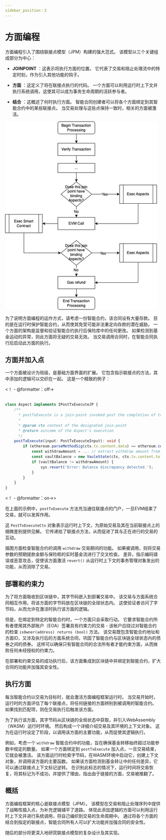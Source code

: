 ```yaml
---
sidebar_position：3
---
```


# 方面编程

方面编程引入了围绕联接点模型（JPM）构建的强大范式。 该模型以三个关键组成部分为中心：

- **JOINPOINT** ：这表示将执行方面的位置。 它代表了交易和阻止处理流中的特定时刻，作为引入其他功能的钩子。

- **方面** ：这定义了将在联接点执行的代码。 一个方面可以利用运行时上下文并执行系统调用，这使其可以成为事务生命周期的活跃参与者。

- **结合** ：这概述了何时执行方面。 智能合同创建者可以将各个方面绑定到其智能合约中的某些联接点。 当交易处理与这些点保持一致时，相关的方面被激活。

 ![方面编程概述](aspect-programming-overview.png) 

为了说明方面编程的运作方式，请考虑一份智能合约，该合同设有大量存款。 目的是在运行时保护智能合约，从而使其免受可能非法重定向存款的潜在威胁。 一个方面的架构是监督和验证智能合约执行后保险库中的任何更改。 如果检测到基金运动的异常，则此方面将无疑的交易无效。 当交易调用合同时，在智能合同执行后启动此方面的执行。

## 方面并加入点

一个方面被设计为班级，是基础方面界面的扩展。 它包含指示联接点的方法，其中添加的逻辑可以交织在一起。 这是一个精致的例子：

<！ -  @formatter：off->
```typescript

class Aspect implements IPostTxExecuteJP {
    /**
      * postTxExecute is a join-point invoked post the completion of transaction execution but prior to state commitment.
      *
      * @param ctx context of the designated join-point
      * @return outcome of the Aspect's execution
      */
    postTxExecute(input: PostTxExecuteInput): void {
        if (ethereum.parseMethodSig(ctx.tx.content.data) == ethereum.computeMethodSig('withdraw')) {
            const withdrawAmount = ... // extract withdraw amount from calldata via context.tx.content.data
            const vaultBalance = new VauleState(ctx, ctx.tx.content.to).get('vauleBalance').current(); // state change wrapper class generated by aspect-tool
            if (vaultBalance != withdrawAmount) {
                sys.revert('Error: Balance discrepancy detected.');
            }
        }
    }
}
```
<！ -  @formatter：on->>

在上面的示例中，`postTxExecute` 方法充当通往联接点的门户，一旦EVM结束了交易，就可以发挥作用。

这 `PostTxExecuteCtx` 对象表示运行时上下文，为原始交易及其在当前联接点上的细微差别提供见解。 它传递给了联接点方法，从而促进了其与正在进行的交易的互动。

插图方面检查智能合约的调用 `withdraw` 交易期间的功能。 如果被调用，则将交易参数的预期提款金额与保险柜的实时基金流进行了交叉检查。 差异，指示编码错误或恶意攻击，促使该方面激活 `revert()` 从运行时上下文的事务管理对象发出的功能，从而消除了交易。

## 部署和约束力

为了将方面吸收到区块链中，其字节码嵌入到部署交易中。 该交易与方面系统合同相互作用，将该方面的字节码放在区块链的全球状态内。 这使验证者访问了字节码，从而允许在激活时执行该方面的逻辑。

但是，在绑定到特定的智能合约时，一个方面只会采取行动。 它要求智能合约所有者使用其外部账户（EOA）签署具有约束力的交易 - 该帐户应绕过对智能合约的检查 `isOwner(address) returns (bool)` 方法。 该交易既包含智能合约地址和方面ID，又涉及执行后的方面系统合同，巩固了智能合约与区块链全球状态内的债券之间的债券。 这样可以确保只有智能合同的合法所有者才能约束方面，从而挫败任何未经授权的约束力。

在部署和约束交易的成功执行后，该方面集成到区块链中并绑定到智能合约，扩大合同的功能并加强其安全性。

## 执行方面

每当智能合约以交易为目标时，就会激活方面编程框架运行时。 当交易开始时，运行时的方面评估了每个联接点，将任何链接的方面辨别到被调用的智能合约。 如果找到匹配项，则在交易执行后触发该方面。

为了执行该方面，其字节码从区块链的全局状态中获取，并引入WebAssembly（WASM）运行时环境。 然后构成一个详细介绍交易及其环境的上下文对象。 这为在运行时设定了阶段，以调用该方面的主要功能，从而促使其逻辑执行。

例如，考虑一个 `withdraw` 智能合约中的功能，旨在确保基金转移始终超过功能参数中规定的数量。 如果一个方面绑定到 `postTxExecute` 加入点，一旦交易结束，它就会被激活。 该方面运行时检索字节码，在WASM环境中启动它，创建上下文对象，并调用该方面的主要函数。 如果该方面检测到基金转让中的任何差异，它可以通过联接点上下文标记逆转。 在识别此标志的情况下，运行时间将交易恢复，将其标记为不成功，并提供了理由，指出由于链接的方面，交易被推翻了。

## 概括

方面编程框架的核心是联接点模型（JPM）。 该模型在交易和阻止处理序列中提供了战略性插入点，为补充逻辑铺平了道路。 体现此添加逻辑的方面可以利用运行时上下文并进行系统调用，将自己编织到交易的生命周期中。 通过将各个方面的结合到指定的联接点，智能合同所有人可以扩大功能并加强合同的安全性。

随后的部分将更深入地研究联接点模型的复杂设计及其实现。